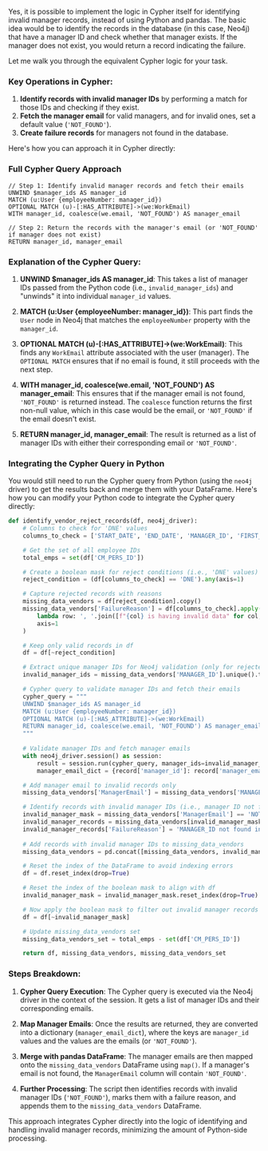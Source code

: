 Yes, it is possible to implement the logic in Cypher itself for identifying invalid manager records, instead of using Python and pandas. The basic idea would be to identify the records in the database (in this case, Neo4j) that have a manager ID and check whether that manager exists. If the manager does not exist, you would return a record indicating the failure.

Let me walk you through the equivalent Cypher logic for your task.

### Key Operations in Cypher:
1. **Identify records with invalid manager IDs** by performing a match for those IDs and checking if they exist.
2. **Fetch the manager email** for valid managers, and for invalid ones, set a default value (`'NOT_FOUND'`).
3. **Create failure records** for managers not found in the database.

Here's how you can approach it in Cypher directly:

### Full Cypher Query Approach

```cypher
// Step 1: Identify invalid manager records and fetch their emails
UNWIND $manager_ids AS manager_id
MATCH (u:User {employeeNumber: manager_id})
OPTIONAL MATCH (u)-[:HAS_ATTRIBUTE]->(we:WorkEmail)
WITH manager_id, coalesce(we.email, 'NOT_FOUND') AS manager_email

// Step 2: Return the records with the manager's email (or 'NOT_FOUND' if manager does not exist)
RETURN manager_id, manager_email
```

### Explanation of the Cypher Query:

1. **UNWIND $manager_ids AS manager_id**: This takes a list of manager IDs passed from the Python code (i.e., `invalid_manager_ids`) and "unwinds" it into individual `manager_id` values.
   
2. **MATCH (u:User {employeeNumber: manager_id})**: This part finds the `User` node in Neo4j that matches the `employeeNumber` property with the `manager_id`.

3. **OPTIONAL MATCH (u)-[:HAS_ATTRIBUTE]->(we:WorkEmail)**: This finds any `WorkEmail` attribute associated with the user (manager). The `OPTIONAL MATCH` ensures that if no email is found, it still proceeds with the next step.

4. **WITH manager_id, coalesce(we.email, 'NOT_FOUND') AS manager_email**: This ensures that if the manager email is not found, `'NOT_FOUND'` is returned instead. The `coalesce` function returns the first non-null value, which in this case would be the email, or `'NOT_FOUND'` if the email doesn't exist.

5. **RETURN manager_id, manager_email**: The result is returned as a list of manager IDs with either their corresponding email or `'NOT_FOUND'`.

### Integrating the Cypher Query in Python

You would still need to run the Cypher query from Python (using the `neo4j` driver) to get the results back and merge them with your DataFrame. Here's how you can modify your Python code to integrate the Cypher query directly:

```python
def identify_vendor_reject_records(df, neo4j_driver):
    # Columns to check for 'DNE' values
    columns_to_check = ['START_DATE', 'END_DATE', 'MANAGER_ID', 'FIRST_NAME', 'LAST_NAME', 'CX_PV_SOURCE']

    # Get the set of all employee IDs
    total_emps = set(df['CM_PERS_ID'])

    # Create a boolean mask for reject conditions (i.e., 'DNE' values)
    reject_condition = (df[columns_to_check] == 'DNE').any(axis=1)

    # Capture rejected records with reasons
    missing_data_vendors = df[reject_condition].copy()
    missing_data_vendors['FailureReason'] = df[columns_to_check].apply(
        lambda row: ', '.join([f"{col} is having invalid data" for col, val in row.items() if val == 'DNE']),
        axis=1
    )

    # Keep only valid records in df
    df = df[~reject_condition]

    # Extract unique manager IDs for Neo4j validation (only for rejected records)
    invalid_manager_ids = missing_data_vendors['MANAGER_ID'].unique().tolist()

    # Cypher query to validate manager IDs and fetch their emails
    cypher_query = """
    UNWIND $manager_ids AS manager_id
    MATCH (u:User {employeeNumber: manager_id})
    OPTIONAL MATCH (u)-[:HAS_ATTRIBUTE]->(we:WorkEmail)
    RETURN manager_id, coalesce(we.email, 'NOT_FOUND') AS manager_email
    """
    
    # Validate manager IDs and fetch manager emails
    with neo4j_driver.session() as session:
        result = session.run(cypher_query, manager_ids=invalid_manager_ids)
        manager_email_dict = {record['manager_id']: record['manager_email'] for record in result}

    # Add manager email to invalid records only
    missing_data_vendors['ManagerEmail'] = missing_data_vendors['MANAGER_ID'].map(manager_email_dict)

    # Identify records with invalid manager IDs (i.e., manager ID not found in Neo4j)
    invalid_manager_mask = missing_data_vendors['ManagerEmail'] == 'NOT_FOUND'
    invalid_manager_records = missing_data_vendors[invalid_manager_mask].copy()
    invalid_manager_records['FailureReason'] = 'MANAGER_ID not found in Neo4j'
    
    # Add records with invalid manager IDs to missing_data_vendors
    missing_data_vendors = pd.concat([missing_data_vendors, invalid_manager_records], ignore_index=True)

    # Reset the index of the DataFrame to avoid indexing errors
    df = df.reset_index(drop=True)

    # Reset the index of the boolean mask to align with df
    invalid_manager_mask = invalid_manager_mask.reset_index(drop=True)

    # Now apply the boolean mask to filter out invalid manager records
    df = df[~invalid_manager_mask]

    # Update missing_data_vendors set
    missing_data_vendors_set = total_emps - set(df['CM_PERS_ID'])

    return df, missing_data_vendors, missing_data_vendors_set
```

### Steps Breakdown:

1. **Cypher Query Execution**: The Cypher query is executed via the Neo4j driver in the context of the session. It gets a list of manager IDs and their corresponding emails.
   
2. **Map Manager Emails**: Once the results are returned, they are converted into a dictionary (`manager_email_dict`), where the keys are `manager_id` values and the values are the emails (or `'NOT_FOUND'`).
   
3. **Merge with pandas DataFrame**: The manager emails are then mapped onto the `missing_data_vendors` DataFrame using `map()`. If a manager's email is not found, the `ManagerEmail` column will contain `'NOT_FOUND'`.

4. **Further Processing**: The script then identifies records with invalid manager IDs (`'NOT_FOUND'`), marks them with a failure reason, and appends them to the `missing_data_vendors` DataFrame.

This approach integrates Cypher directly into the logic of identifying and handling invalid manager records, minimizing the amount of Python-side processing.